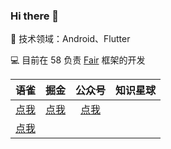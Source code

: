 ### Hi there 👋

<!--
**yancechen/yancechen** is a ✨ _special_ ✨ repository because its `README.md` (this file) appears on your GitHub profile.

Here are some ideas to get you started:

- 🔭 I’m currently working on ...
- 🌱 I’m currently learning ...
- 👯 I’m looking to collaborate on ...
- 🤔 I’m looking for help with ...
- 💬 Ask me about ...
- 📫 How to reach me: ...
- 😄 Pronouns: ...
- ⚡ Fun fact: ...
-->

🧐 技术领域：Android、Flutter

💻 目前在 58 负责 [Fair](https://github.com/wuba/fair) 框架的开发

| 语雀  | 掘金  | 公众号 | 知识星球  |
| :-----:| :----: | :----: | :----: |
| [点我](https://www.yuque.com/youyutech)  | [点我](https://juejin.cn/user/1556564193584039)  | [点我](https://juejin.cn/user/1556564193584039)  |
[点我](https://i.postimg.cc/XvT9nxm8/15525254852842-T2-7.jpg)  |

